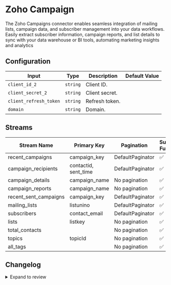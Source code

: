 # Zoho Campaign
The Zoho Campaigns connector enables seamless integration of mailing lists, campaign data, and subscriber management into your data workflows. Easily extract subscriber information, campaign reports, and list details to sync with your data warehouse or BI tools, automating marketing insights and analytics

## Configuration

| Input | Type | Description | Default Value |
|-------|------|-------------|---------------|
| `client_id_2` | `string` | Client ID.  |  |
| `client_secret_2` | `string` | Client secret.  |  |
| `client_refresh_token` | `string` | Refresh token.  |  |
| `domain` | `string` | Domain.  |  |

## Streams
| Stream Name | Primary Key | Pagination | Supports Full Sync | Supports Incremental |
|-------------|-------------|------------|---------------------|----------------------|
| recent_campaigns | campaign_key | DefaultPaginator | ✅ |  ❌  |
| campaign_recipients | contactid, sent_time | DefaultPaginator | ✅ |  ❌  |
| campaign_details | campaign_name | No pagination | ✅ |  ❌  |
| campaign_reports | campaign_name | No pagination | ✅ |  ❌  |
| recent_sent_campaigns | campaign_key | DefaultPaginator | ✅ |  ❌  |
| mailing_lists | listunino | DefaultPaginator | ✅ |  ❌  |
| subscribers | contact_email |  DefaultPaginator | ✅ |  ❌  |
| lists | listkey | No pagination | ✅ |  ❌  |
| total_contacts |  | No pagination | ✅ |  ❌  |
| topics | topicId | No pagination | ✅ |  ❌  |
| all_tags |  | No pagination | ✅ |  ❌  |

## Changelog

<details>
  <summary>Expand to review</summary>

| Version          | Date              | Pull Request | Subject        |
|------------------|-------------------|--------------|----------------|
| 0.0.35 | 2025-09-30 | [66840](https://github.com/airbytehq/airbyte/pull/66840) | Update dependencies |
| 0.0.34 | 2025-09-24 | [66470](https://github.com/airbytehq/airbyte/pull/66470) | Update dependencies |
| 0.0.33 | 2025-09-09 | [65683](https://github.com/airbytehq/airbyte/pull/65683) | Update dependencies |
| 0.0.32 | 2025-08-23 | [65411](https://github.com/airbytehq/airbyte/pull/65411) | Update dependencies |
| 0.0.31 | 2025-08-09 | [64809](https://github.com/airbytehq/airbyte/pull/64809) | Update dependencies |
| 0.0.30 | 2025-08-02 | [64404](https://github.com/airbytehq/airbyte/pull/64404) | Update dependencies |
| 0.0.29 | 2025-07-26 | [64073](https://github.com/airbytehq/airbyte/pull/64073) | Update dependencies |
| 0.0.28 | 2025-07-19 | [63618](https://github.com/airbytehq/airbyte/pull/63618) | Update dependencies |
| 0.0.27 | 2025-07-12 | [63200](https://github.com/airbytehq/airbyte/pull/63200) | Update dependencies |
| 0.0.26 | 2025-07-05 | [62675](https://github.com/airbytehq/airbyte/pull/62675) | Update dependencies |
| 0.0.25 | 2025-06-28 | [62214](https://github.com/airbytehq/airbyte/pull/62214) | Update dependencies |
| 0.0.24 | 2025-06-21 | [61773](https://github.com/airbytehq/airbyte/pull/61773) | Update dependencies |
| 0.0.23 | 2025-06-15 | [61189](https://github.com/airbytehq/airbyte/pull/61189) | Update dependencies |
| 0.0.22 | 2025-05-24 | [60759](https://github.com/airbytehq/airbyte/pull/60759) | Update dependencies |
| 0.0.21 | 2025-05-10 | [60001](https://github.com/airbytehq/airbyte/pull/60001) | Update dependencies |
| 0.0.20 | 2025-05-04 | [59539](https://github.com/airbytehq/airbyte/pull/59539) | Update dependencies |
| 0.0.19 | 2025-04-26 | [58955](https://github.com/airbytehq/airbyte/pull/58955) | Update dependencies |
| 0.0.18 | 2025-04-19 | [58572](https://github.com/airbytehq/airbyte/pull/58572) | Update dependencies |
| 0.0.17 | 2025-04-13 | [58039](https://github.com/airbytehq/airbyte/pull/58039) | Update dependencies |
| 0.0.16 | 2025-04-05 | [57395](https://github.com/airbytehq/airbyte/pull/57395) | Update dependencies |
| 0.0.15 | 2025-03-29 | [56823](https://github.com/airbytehq/airbyte/pull/56823) | Update dependencies |
| 0.0.14 | 2025-03-22 | [56336](https://github.com/airbytehq/airbyte/pull/56336) | Update dependencies |
| 0.0.13 | 2025-03-09 | [55660](https://github.com/airbytehq/airbyte/pull/55660) | Update dependencies |
| 0.0.12 | 2025-03-01 | [55166](https://github.com/airbytehq/airbyte/pull/55166) | Update dependencies |
| 0.0.11 | 2025-02-23 | [54628](https://github.com/airbytehq/airbyte/pull/54628) | Update dependencies |
| 0.0.10 | 2025-02-15 | [54116](https://github.com/airbytehq/airbyte/pull/54116) | Update dependencies |
| 0.0.9 | 2025-02-08 | [53593](https://github.com/airbytehq/airbyte/pull/53593) | Update dependencies |
| 0.0.8 | 2025-02-01 | [53115](https://github.com/airbytehq/airbyte/pull/53115) | Update dependencies |
| 0.0.7 | 2025-01-25 | [52552](https://github.com/airbytehq/airbyte/pull/52552) | Update dependencies |
| 0.0.6 | 2025-01-18 | [51938](https://github.com/airbytehq/airbyte/pull/51938) | Update dependencies |
| 0.0.5 | 2025-01-11 | [51464](https://github.com/airbytehq/airbyte/pull/51464) | Update dependencies |
| 0.0.4 | 2024-12-28 | [50830](https://github.com/airbytehq/airbyte/pull/50830) | Update dependencies |
| 0.0.3 | 2024-12-21 | [50390](https://github.com/airbytehq/airbyte/pull/50390) | Update dependencies |
| 0.0.2 | 2024-12-14 | [49452](https://github.com/airbytehq/airbyte/pull/49452) | Update dependencies |
| 0.0.1 | 2024-10-14 | | Initial release by [@bishalbera](https://github.com/bishalbera) via Connector Builder |

</details>
